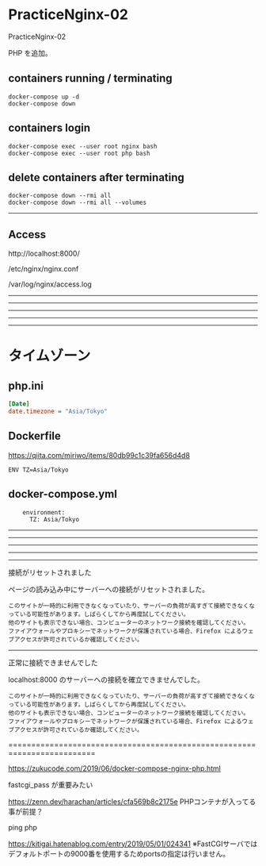 # PracticeNginx-02
PracticeNginx-02  

PHP を追加。


## containers running / terminating
```
docker-compose up -d
docker-compose down
```


## containers login
```
docker-compose exec --user root nginx bash
docker-compose exec --user root php bash
```


## delete containers after terminating
```
docker-compose down --rmi all
docker-compose down --rmi all --volumes
```

____________________________________________________________
## Access
http://localhost:8000/



/etc/nginx/nginx.conf

/var/log/nginx/access.log



________________________________________________________________________________________
________________________________________________________________________________________
________________________________________________________________________________________
________________________________________________________________________________________
________________________________________________________________________________________
# タイムゾーン

## php.ini
```ini
[Date]
date.timezone = "Asia/Tokyo"
```

## Dockerfile
https://qiita.com/miriwo/items/80db99c1c39fa656d4d8
```
ENV TZ=Asia/Tokyo
```

## docker-compose.yml
```
    environment:
      TZ: Asia/Tokyo
```

________________________________________________________________________________________
________________________________________________________________________________________
________________________________________________________________________________________
________________________________________________________________________________________
________________________________________________________________________________________













接続がリセットされました

ページの読み込み中にサーバーへの接続がリセットされました。

    このサイトが一時的に利用できなくなっていたり、サーバーの負荷が高すぎて接続できなくなっている可能性があります。しばらくしてから再度試してください。
    他のサイトも表示できない場合、コンピューターのネットワーク接続を確認してください。
    ファイアウォールやプロキシーでネットワークが保護されている場合、Firefox によるウェブアクセスが許可されているか確認してください。


-----------------------------

正常に接続できませんでした

localhost:8000 のサーバーへの接続を確立できませんでした。

    このサイトが一時的に利用できなくなっていたり、サーバーの負荷が高すぎて接続できなくなっている可能性があります。しばらくしてから再度試してください。
    他のサイトも表示できない場合、コンピューターのネットワーク接続を確認してください。
    ファイアウォールやプロキシーでネットワークが保護されている場合、Firefox によるウェブアクセスが許可されているか確認してください。


=========================================================================

https://zukucode.com/2019/06/docker-compose-nginx-php.html

fastcgi_pass
が重要みたい


https://zenn.dev/harachan/articles/cfa569b8c2175e
PHPコンテナが入ってる事が前提？

ping php



https://kitigai.hatenablog.com/entry/2019/05/01/024341
※FastCGIサーバではデフォルトポートの9000番を使用するためportsの指定は行いません。











